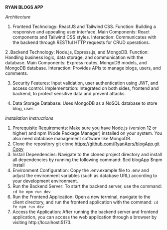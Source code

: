 **RYAN BLOGS APP**

*Architecture*

1. Frontend
Technology: ReactJS and Tailwind CSS.
Function: Building a responsive and appealing user interface.
Main Components: React components and Tailwind CSS styles.
Interaction: Communicates with the backend through RESTful HTTP requests for CRUD operations.

2 .Backend
Technology: Node.js, Express.js, and MongoDB.
Function: Handling business logic, data storage, and communication with the database.
Main Components: Express routes, MongoDB models, and MongoDB database.
Interaction: Provides APIs to manage blogs, users, and comments.

3. Security
Features: Input validation, user authentication using JWT, and access control.
Implementation: Integrated on both sides, frontend and backend, to protect sensitive data and prevent attacks.

4. Data Storage
Database: Uses MongoDB as a NoSQL database to store blog, user.

*Installation Instructions*
1. Prerequisite Requirements:
Make sure you have Node.js (version 12 or higher) and npm (Node Package Manager) installed on your system. You also need database management software like MongoDB.
2. Clone the repository
git clone https://github.com/RyanAprs/blogApp.git [Copy](#)
3. Install Dependencies:
Navigate to the cloned project directory and install all dependencies by running the following command:
$cd blogApp
$npm install
5. Environment Configuration:
Copy the .env.example file to .env and adjust the environment variables (such as database URL) according to your development environment.
6. Run the Backend Server:
To start the backend server, use the command:
``cd be
  npm run dev
``
7. Run the Frontend Application:
Open a new terminal, navigate to the client directory, and run the frontend application with the command:
``cd fe
  npm run dev
``
8. Access the Application:
After running the backend server and frontend application, you can access the web application through a browser by visiting http://localhost:5173.
